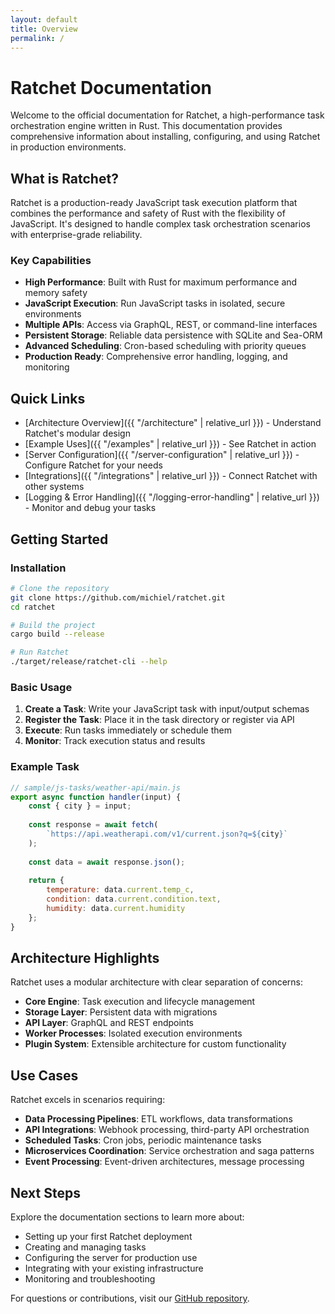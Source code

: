 ```yaml
---
layout: default
title: Overview
permalink: /
---
```


# Ratchet Documentation

Welcome to the official documentation for Ratchet, a high-performance task orchestration engine written in Rust. This documentation provides comprehensive information about installing, configuring, and using Ratchet in production environments.

## What is Ratchet?

Ratchet is a production-ready JavaScript task execution platform that combines the performance and safety of Rust with the flexibility of JavaScript. It's designed to handle complex task orchestration scenarios with enterprise-grade reliability.

### Key Capabilities

- **High Performance**: Built with Rust for maximum performance and memory safety
- **JavaScript Execution**: Run JavaScript tasks in isolated, secure environments
- **Multiple APIs**: Access via GraphQL, REST, or command-line interfaces
- **Persistent Storage**: Reliable data persistence with SQLite and Sea-ORM
- **Advanced Scheduling**: Cron-based scheduling with priority queues
- **Production Ready**: Comprehensive error handling, logging, and monitoring

## Quick Links

- [Architecture Overview]({{ "/architecture" | relative_url }}) - Understand Ratchet's modular design
- [Example Uses]({{ "/examples" | relative_url }}) - See Ratchet in action
- [Server Configuration]({{ "/server-configuration" | relative_url }}) - Configure Ratchet for your needs
- [Integrations]({{ "/integrations" | relative_url }}) - Connect Ratchet with other systems
- [Logging & Error Handling]({{ "/logging-error-handling" | relative_url }}) - Monitor and debug your tasks

## Getting Started

### Installation

```bash
# Clone the repository
git clone https://github.com/michiel/ratchet.git
cd ratchet

# Build the project
cargo build --release

# Run Ratchet
./target/release/ratchet-cli --help
```

### Basic Usage

1. **Create a Task**: Write your JavaScript task with input/output schemas
2. **Register the Task**: Place it in the task directory or register via API
3. **Execute**: Run tasks immediately or schedule them
4. **Monitor**: Track execution status and results

### Example Task

```javascript
// sample/js-tasks/weather-api/main.js
export async function handler(input) {
    const { city } = input;
    
    const response = await fetch(
        `https://api.weatherapi.com/v1/current.json?q=${city}`
    );
    
    const data = await response.json();
    
    return {
        temperature: data.current.temp_c,
        condition: data.current.condition.text,
        humidity: data.current.humidity
    };
}
```

## Architecture Highlights

Ratchet uses a modular architecture with clear separation of concerns:

- **Core Engine**: Task execution and lifecycle management
- **Storage Layer**: Persistent data with migrations
- **API Layer**: GraphQL and REST endpoints
- **Worker Processes**: Isolated execution environments
- **Plugin System**: Extensible architecture for custom functionality

## Use Cases

Ratchet excels in scenarios requiring:

- **Data Processing Pipelines**: ETL workflows, data transformations
- **API Integrations**: Webhook processing, third-party API orchestration
- **Scheduled Tasks**: Cron jobs, periodic maintenance tasks
- **Microservices Coordination**: Service orchestration and saga patterns
- **Event Processing**: Event-driven architectures, message processing

## Next Steps

Explore the documentation sections to learn more about:

- Setting up your first Ratchet deployment
- Creating and managing tasks
- Configuring the server for production use
- Integrating with your existing infrastructure
- Monitoring and troubleshooting

For questions or contributions, visit our [GitHub repository](https://github.com/michiel/ratchet).